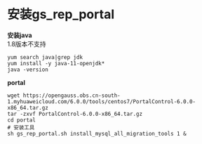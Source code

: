 # 安装gs_rep_portal
**安装java**  
1.8版本不支持
```
yum search java|grep jdk
yum install -y java-11-openjdk*
java -version
```
**portal**
```
wget https://opengauss.obs.cn-south-1.myhuaweicloud.com/6.0.0/tools/centos7/PortalControl-6.0.0-x86_64.tar.gz
tar -zxvf PortalControl-6.0.0-x86_64.tar.gz
cd portal
# 安装工具
sh gs_rep_portal.sh install_mysql_all_migration_tools 1 &
```
